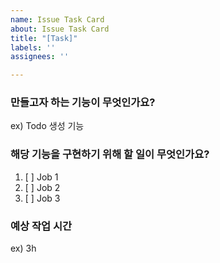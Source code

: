```yaml
---
name: Issue Task Card
about: Issue Task Card
title: "[Task]"
labels: ''
assignees: ''

---
```


### 만들고자 하는 기능이 무엇인가요?
ex) Todo 생성 기능

### 해당 기능을 구현하기 위해 할 일이 무엇인가요?
1. [ ] Job 1
2. [ ] Job 2
3. [ ] Job 3

### 예상 작업 시간
ex) 3h

